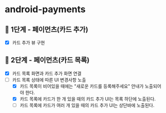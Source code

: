 # android-payments


## 🚀 1단계 - 페이먼츠(카드 추가)

- [x] 카드 추가 뷰 구현

## 🚀 2단계 - 페이먼츠(카드 목록)

- [x] 카드 목록 화면과 카드 추가 화면 연결
- [ ] 카드 목록 상태에 따른 UI 변경사항 노출
  - [x] 카드 목록이 비어있을 때에는 "새로운 카드를 등록해주세요" 안내가 노출되어야 한다.
  - [x] 카드 목록에 카드가 한 개 있을 때의 카드 추가 UI는 목록 하단에 노출된다.
  - [ ] 카드 목록에 카드가 여러 개 있을 때의 카드 추가 UI는 상단바에 노출된다.

